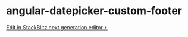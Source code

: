 # angular-datepicker-custom-footer

[Edit in StackBlitz next generation editor ⚡️](https://stackblitz.com/~/github.com/pablorjd/angular-datepicker-custom-footer)